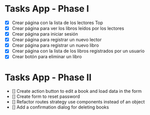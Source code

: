 # Tasks App - Phase I

* [x] Crear página con la lista de los lectores Top
* [x] Crear página para ver los libros leídos por los lectores
* [x] Crear página para iniciar sesión
* [x] Crear página para registrar un nuevo lector
* [x] Crear página para registrar un nuevo libro
* [x] Crear página con la lista de los libros registrados por un usuario
* [x] Crear botón para eliminar un libro

# Tasks App - Phase II

* [] Create action button to edit a book and load data in the form
* [] Create form to reset password
* [] Refactor routes strategy use components instead of an object
* [] Add a confirmation dialog for deleting books